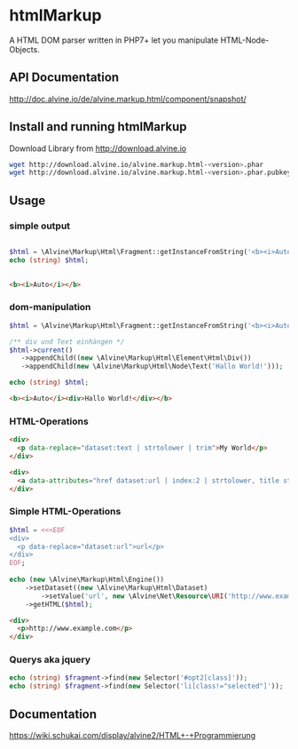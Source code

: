 # htmlMarkup
A HTML DOM parser written in PHP7+ let you manipulate HTML-Node-Objects.

## API Documentation

http://doc.alvine.io/de/alvine.markup.html/component/snapshot/

## Install and running htmlMarkup

Download Library from http://download.alvine.io

```bash
wget http://download.alvine.io/alvine.markup.html-<version>.phar
wget http://download.alvine.io/alvine.markup.html-<version>.phar.pubkey
````

## Usage

### simple output

 ```php

$html = \Alvine\Markup\Html\Fragment::getInstanceFromString('<b><i>Auto</i></b>');
echo (string) $html;
    
```

```html
<b><i>Auto</i></b>
```

### dom-manipulation

 ```php
$html = \Alvine\Markup\Html\Fragment::getInstanceFromString('<b><i>Auto</i></b>');
 
/** div und Text einhängen */
$html->current()
    ->appendChild((new \Alvine\Markup\Html\Element\Html\Div())
    ->appendChild(new \Alvine\Markup\Html\Node\Text('Hallo World!')));
 
echo (string) $html;
```

```html
<b><i>Auto</i><div>Hallo World!</div></b>
```

### HTML-Operations

```html
<div>
  <p data-replace="dataset:text | strtolower | trim">My World</p>
</div>
```

```html
<div>
  <a data-attributes="href dataset:url | index:2 | strtolower, title string:Mein Titel | trim">My World</a>
</div>
```

### Simple HTML-Operations

```php
$html = <<<EOF
<div>
  <p data-replace="dataset:url">url</p>
</div>
EOF;
 
echo (new \Alvine\Markup\Html\Engine())
    ->setDataset((new \Alvine\Markup\Html\Dataset)
        ->setValue('url', new \Alvine\Net\Resource\URI('http://www.example.com')))
    ->getHTML($html);
```

```html
<div>
  <p>http://www.example.com</p>
</div>
```

### Querys aka jquery

```php
echo (string) $fragment->find(new Selector('#opt2[class]'));
echo (string) $fragment->find(new Selector('li[class!="selected"]'));
```

## Documentation

https://wiki.schukai.com/display/alvine2/HTML+-+Programmierung
